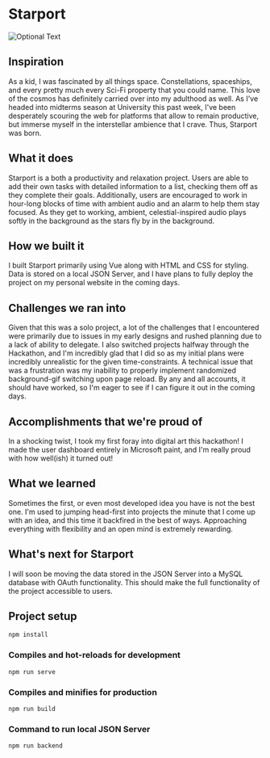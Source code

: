 # Starport

![Optional Text](../main/Starport.png)

## Inspiration
As a kid, I was fascinated by all things space. Constellations, spaceships, and every pretty much every Sci-Fi property that you could name.  This love of the cosmos has definitely carried over into my adulthood as well. As I've headed into midterms season at University this past week, I've been desperately scouring the web for platforms that allow to remain productive, but immerse myself in the interstellar ambience that I crave. Thus, Starport was born. 
## What it does
Starport is a both a productivity and relaxation project. Users are able to add their own tasks with detailed information to a list, checking them off as they complete their goals. Additionally, users are encouraged to work in hour-long blocks of time with ambient audio and an alarm to help them stay focused. As they get to working, ambient, celestial-inspired audio plays softly in the background as the stars fly by in the background.

## How we built it
I built Starport primarily using Vue along with HTML and CSS for styling. Data is stored on a local JSON Server, and I have plans to fully deploy the project on my personal website in the coming days.

## Challenges we ran into
Given that this was a solo project, a lot of the challenges that I encountered were primarily due to issues in my early designs and rushed planning due to a lack of ability to delegate. I also switched projects halfway through the Hackathon, and I'm incredibly glad that I did so as my initial plans were incredibly unrealistic for the given time-constraints. A technical issue that was a frustration was my inability to properly implement randomized background-gif switching upon page reload. By any and all accounts, it should have worked, so I'm eager to see if I can figure it out in the coming days.

## Accomplishments that we're proud of
In a shocking twist, I took my first foray into digital art this hackathon! I made the user dashboard entirely in Microsoft paint, and I'm really proud with how well(ish) it turned out!

## What we learned
Sometimes the first, or even most developed idea you have is not the best one. I'm used to jumping head-first into projects the minute that I come up with an idea, and this time it backfired in the best of ways. Approaching everything with flexibility and an open mind is extremely rewarding.

## What's next for Starport
I will soon be moving the data stored in the JSON Server into a MySQL database with OAuth functionality. This should make the full functionality of the project accessible to users.

## Project setup
```
npm install
```

### Compiles and hot-reloads for development
```
npm run serve
```

### Compiles and minifies for production
```
npm run build
```

### Command to run local JSON Server
```
npm run backend
```




